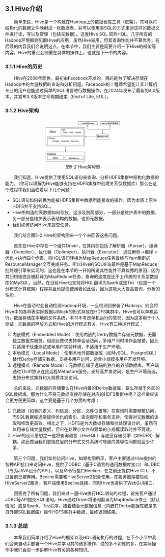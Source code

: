 ## 3.1 Hive介绍

&emsp;&emsp;简单来说，Hive是一个构建在Hadoop上的数据仓库工具（框架）。其可以将结构化的数据文件映射成一张数据表，并可以使用类SQL的方式来对这样的数据文件进行读，写以及管理（包括元数据）。这套Hive SQL 简称HQL。几乎所有的Hadoop环境都会配置Hive的应用，虽然Hive易用，但其查询性能并不算优秀，在后续的内容我们会说明这点。在本节中，我们主要是简要介绍一下Hive的框架等内容，Hive的重点会侧重在具体的操作上，也就是下一节的内容。

### 3.1.1 Hive的历史

&emsp;&emsp;Hive在2008年面世，最初由Facebook开发的，目的是为了解决存储在Hadoop中的大量数据的查询和分析问题。Facebook的工程师希望能让非计算机专业的用户也能通过简单的SQL语言进行数据操作。在2024年发布了最新的4.0版本，并宣布3.X版本生命周期结束（End of Life, EOL）。

### 3.1.2 Hive架构

<p align="center">
    <img src="/pic/5/5-2 Hive架构图.png" width="50%">
    <br/>
    <em>图5-2 Hive架构图</em>
</p>

&emsp;&emsp;我们知道，Hive提供了使用SQL语句来查询、分析HDFS集群中结构化数据的能力，（你可以理解为Hive能够支持在HDFS集群中创建关系型数据库）那么在这个过程中我们面临着以下几个问题：

* SQL语句如何转换为能被HDFS集群中数据所能接收的操作，因为本质上原生HDFS并不支持SQL。
* Hive所构造的表数据如何存放，这涉及到两部分，一部分是维护表中的数据，另一部分是维护表示表结构的数据，也即元数据。
* 我们如何访问Hive来提交任务。

&emsp;&emsp;我们结合图5-2 Hive的架构图来一个个来回答这些问题。

&emsp;&emsp;首先在Hive中存在一个组件Driver，在其内部包括了解析器（Parser）、编译器（Complier）、优化器（Optimizer）、执行器（Executor），通过解析->编译->优化->执行四个步骤，将HQL语句转换为MapReduce任务最终与Yarn集群的ResourceManager交互完成任务。所以Hive的SQL查询最终是基于MapReduce批处理引擎来实现的，这也是在本节的一开始所说其性能并不算优秀的原因，因为其归根结底会被翻译为MapReduce任务，查询的速度是比不上传统的关系型数据库如MySQL。当然，在目前Hive也支持将HQL翻译为Spark或是Tez（也是一个分布式计算框架）程序并且也提倡使用者如此做，因为这能大大提高查询、分析的性能。

&emsp;&emsp;Hive在启动时会自动检测Hadoop环境，一旦检测到安装了Hadoop，则会将Hive中的各种表实际数据以Block的形式存放在HDFS集群中，Hive也可以单机运行，数据存储在本地的文件系统，本书不考虑单机运行的情况，因为这多用于个人测试；元数据的存放方式和Hive的运行模式有关，Hive有三种运行模式：

1. 内嵌模式（Embedded Mode）：使用内嵌的Derby数据库存储元数据，无需独立数据库服务。但如此做仅支持单会话访问，多用户同时操作会报错，因此只适用于快速测试或单用户实验环境，不适用于生产环境。
2. 本地模式（Local Mode）：使用本地外部数据库（如MySQL、PostgreSQL）替代Derby存储元数据，支持多用户访问，适合小规模多用户开发环境。
3. 远程模式（Remote Mode）：元数据存储于远端的独立的外部数据库，客户端通过Thrift协议连接远程Metastore服务，支持高并发访问，是生产环境首选，支持分布式集群和大规模并发访问。

&emsp;&emsp;总的来说，元数据的存储要么在Hive内置的Derby数据库，要么存储于外部的SQL数据库。那为什么不将元数据直接存储在对应的HDFS集群中呢？这样做应该会更方便更简单，这主要是基于几个方面的考虑：

1. 元数据（如表的定义、列信息、分区、文件位置等）在查询时需要频繁访问，而SQL数据库通常提供优化的索引、查询缓存和事务支持，使得对元数据的读取和修改更高效。相比之下，HDFS是为大数据存储和批处理设计的，虽然可以用来存储大量数据，但它在处理小文件和频繁的小规模读取时并不高效。
2. Hive的设计思想之一是将查询语言（HiveQL）与底层存储引擎（如HDFS）解耦，如此做当我们更换底层的分布式文件系统时导致的兼容性问题就会少许多。

&emsp;&emsp;第三个问题，我们如何访问Hive，如架构图所示，客户主要通过Hive提供的各种API接口来访问Hive，提供了ODBC（基于C语言的通用数据库接口）和JDBC（专为JAVA设计的API），以及命令行接口Beeline，在之前还提供Hive CLI，不过目前已被弃用。Beeline需要和HiveServer2配合使用，在服务器端要启动HiveServer2服务，客户端使用Beeline连接，同时Hive也提供了WebGUI接口。

&emsp;&emsp;回答完了所有问题，我们来过一遍Hive执行HQL语句的过程，首先客户通过JDBC等API提交HQL语句，Hive通过Driver将语句翻译为MapReduce作业（默认情况）或是Spark、Tez程序。接着结合元数据信息（内嵌在Derby数据库或是来自外部SQL数据库）操作HDFS集群中数据，最终返回结果。


### 3.1.3 总结

&emsp;&emsp;本章我们简单介绍了Hive的框架以及HQL语句执行的过程，在下个小节中我们会亲自动手部署一个Hive并学习其的诸多操作，说的多不如练的多，在实际操作中我们会进一步讲解Hive有关的各种知识。

